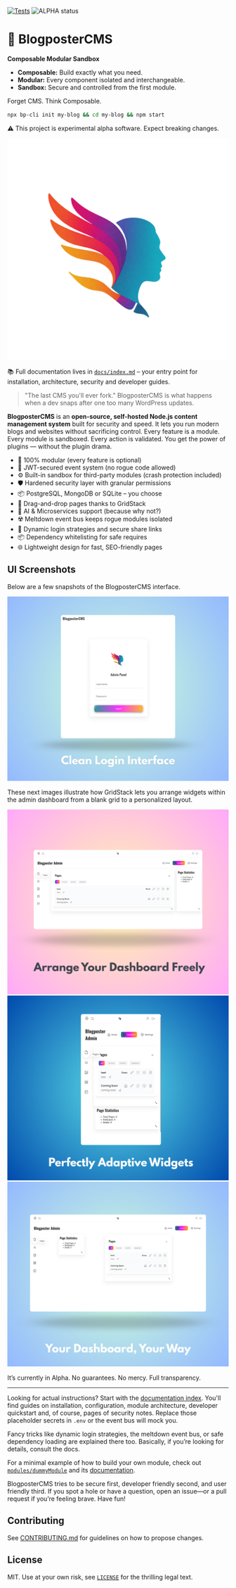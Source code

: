 [![Tests](https://github.com/m41130/BlogposterCMS/actions/workflows/ci.yml/badge.svg?branch=main)](https://github.com/m41130/BlogposterCMS/actions/workflows/ci.yml)
![ALPHA status](https://img.shields.io/badge/status-alpha-red)

# 🚀 BlogposterCMS

**Composable Modular Sandbox**

- **Composable:** Build exactly what you need.
- **Modular:** Every component isolated and interchangeable.
- **Sandbox:** Secure and controlled from the first module.

Forget CMS. Think Composable.

```bash
npx bp-cli init my-blog && cd my-blog && npm start
```

⚠️ This project is experimental alpha software. Expect breaking changes.

![BlogposterCMS logo](BlogposterCMS/public/assets/logo/logo_blogposter_min_transparent.png)

📚 Full documentation lives in [`docs/index.md`](./docs/index.md) – your entry point for installation, architecture, security and developer guides.

> "The last CMS you'll ever fork."
> BlogposterCMS is what happens when a dev snaps after one too many WordPress updates.

**BlogposterCMS** is an **open-source, self-hosted Node.js content management system** built for security and speed.
It lets you run modern blogs and websites without sacrificing control. Every feature is a module. Every module is sandboxed. Every action is validated.
You get the power of plugins — without the plugin drama.

- 🧩 100% modular (every feature is optional)
- 🔐 JWT-secured event system (no rogue code allowed)
- ⚙️ Built-in sandbox for third-party modules (crash protection included)
- 🛡️ Hardened security layer with granular permissions
- 📦 PostgreSQL, MongoDB or SQLite – you choose
- 💠 Drag-and-drop pages thanks to GridStack
- 🧠 AI & Microservices support (because why not?)
- ☢️ Meltdown event bus keeps rogue modules isolated
- 🔑 Dynamic login strategies and secure share links
- 📦 Dependency whitelisting for safe requires
- 🌐 Lightweight design for fast, SEO-friendly pages

## UI Screenshots

Below are a few snapshots of the BlogposterCMS interface.

![Login screen with username and password fields](docs/screenshots/Clean%20Login%20Interface.png)

These next images illustrate how GridStack lets you arrange widgets within the admin dashboard from a blank grid to a personalized layout.

![Empty dashboard grid before adding widgets](docs/screenshots/Arrange%20Your%20Dashboard%20Freely.png)
![Dashboard grid while adding widgets](docs/screenshots/Perfectly%20Adaptive%20Widgets.png)
![Dashboard grid with arranged widgets](docs/screenshots/Your%20Dashboard,%20Your%20Way.png)

It’s currently in Alpha. No guarantees. No mercy. Full transparency.

---

Looking for actual instructions? Start with the [documentation index](docs/index.md). You'll find guides on installation, configuration, module architecture, developer quickstart and, of course, pages of security notes. Replace those placeholder secrets in `.env` or the event bus will mock you.

Fancy tricks like dynamic login strategies, the meltdown event bus, or safe dependency loading are explained there too. Basically, if you’re looking for details, consult the docs.

For a minimal example of how to build your own module, check out [`modules/dummyModule`](./BlogposterCMS/modules/dummyModule) and its [documentation](docs/modules/dummyModule.md).

BlogposterCMS tries to be secure first, developer friendly second, and user friendly third. If you spot a hole or have a question, open an issue—or a pull request if you’re feeling brave. Have fun!

## Contributing

See [CONTRIBUTING.md](CONTRIBUTING.md) for guidelines on how to propose changes.

## License

MIT. Use at your own risk, see [`LICENSE`](LICENSE) for the thrilling legal text.
